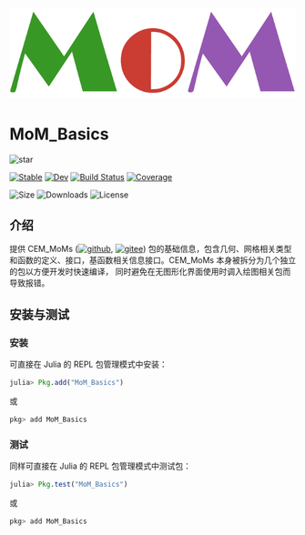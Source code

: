 <!-- <img src="./docs/src/assets/logo.png"> -->
# ![logo](./docs/src/assets/logo.png)

# MoM_Basics

![star](https://img.shields.io/github/stars/deltaeecs/MoM_Basics.jl?style=social)

[![Stable](https://img.shields.io/badge/docs-stable-blue.svg)](https://deltaeecs.github.io/MoM_Basics.jl/)
[![Dev](https://img.shields.io/badge/docs-dev-blue.svg)](https://deltaeecs.github.io/MoM_Basics.jl/dev/)
[![Build Status](https://github.com/deltaeecs/MoM_Basics.jl/actions/workflows/CI.yml/badge.svg?branch=master)](https://github.com/deltaeecs/MoM_Basics.jl/actions/workflows/CI.yml?query=branch%3Amaster)
[![Coverage](https://codecov.io/gh/deltaeecs/MoM_Basics.jl/branch/master/graph/badge.svg)](https://codecov.io/gh/deltaeecs/MoM_Basics.jl)

![Size](https://img.shields.io/github/repo-size/deltaeecs/MoM_Basics.jl
)
![Downloads](https://img.shields.io/github/downloads/deltaeecs/MoM_Basics.jl/total)
![License](https://img.shields.io/github/license/deltaeecs/MoM_Basics.jl)

## 介绍

提供 CEM\_MoMs ([![github](https://img.shields.io/badge/github-blue.svg)](https://github.com/deltaeecs/CEM_MoMs.jl), [![gitee](https://img.shields.io/badge/gitee-red.svg)](https://gitee.com/deltaeecs/CEM_MoMs.jl)) 包的基础信息，包含几何、网格相关类型和函数的定义、接口，基函数相关信息接口。CEM_MoMs 本身被拆分为几个独立的包以方便开发时快速编译， 同时避免在无图形化界面使用时调入绘图相关包而导致报错。

## 安装与测试

### 安装

可直接在 Julia 的 REPL 包管理模式中安装：

```julia
julia> Pkg.add("MoM_Basics")
```

或

```julia
pkg> add MoM_Basics
```

### 测试

同样可直接在 Julia 的 REPL 包管理模式中测试包：

```julia
julia> Pkg.test("MoM_Basics")
```

或

```julia
pkg> add MoM_Basics
```
